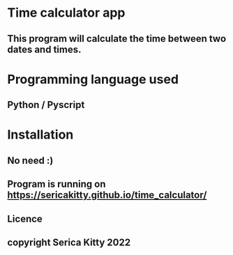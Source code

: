 # Time calculator app

## This program will calculate the time between two dates and times.

# Programming language used

## Python / Pyscript

# Installation

## No need :)

## Program is running on https://sericakitty.github.io/time_calculator/

## Licence

## copyright Serica Kitty 2022
